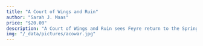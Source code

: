 ```yaml
---
title: "A Court of Wings and Ruin"
author: "Sarah J. Maas"
price: "$20.00"
description: "A Court of Wings and Ruin sees Feyre return to the Spring Court as a spy while preparing for the ultimate battle to save the fae and mortal realms from the impending war with Hybern, as she faces betrayal, loss, and the complexity of love and power."
img: "/_data/pictures/acowar.jpg"
---
```


